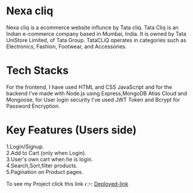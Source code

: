 # Nexa cliq

Nexa cliq is a ecommerce website influnce by Tata cliq. Tata Cliq is an Indian e-commerce company based in Mumbai, India. It is owned by Tata UniStore Limited, of Tata Group. TataCLiQ operates in categories such as Electronics, Fashion, Footwear, and Accessories.

# Tech Stacks
For the frontend, I have used HTML and CSS JavaScript and for the backend I've  made with Node.js using Express,MongoDB Atlas Cloud and Mongoose, for User login security I've used JWT Token and Bcrypt for Password Encryption.

# Key Features (Users side)
1.Login/Signup.<br>
2.Add to Cart (only when Login).<br>
3.User's own cart when he is login.<br>
4.Search,Sort,filter products.<br>
5.Pagination on Product pages.<br>

<p>To see my Project click this link 👉:
  <a href="[https://fashionmink.netlify.app](https://beamish-pony-78ecd4.netlify.app/)https://beamish-pony-78ecd4.netlify.app/">Deployed-link</a>
</p>
